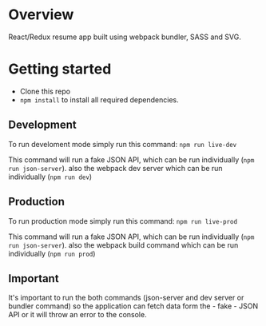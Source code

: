 # Overview

React/Redux resume app built using webpack bundler, SASS and SVG.

# Getting started

- Clone this repo
- `npm install` to install all required dependencies.

## Development

To run develoment mode simply run this command:
`npm run live-dev`

This command will run a fake JSON API, which can be run individually (`npm run json-server`). also the webpack dev server which can be run individually (`npm run dev`)

## Production

To run production mode simply run this command:
`npm run live-prod`

This command will run a fake JSON API, which can be run individually (`npm run json-server`). also the webpack build command which can be run individually (`npm run prod`)

## Important

It's important to run the both commands (json-server and dev server or bundler command) so the application can fetch data form the - fake - JSON API or it will throw an error to the console.
